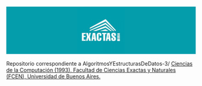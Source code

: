 ![Logo](Logo.png)

Repositorio correspondiente a AlgoritmosYEstructurasDeDatos-3/ [Ciencias de la Computación (1993), Facultad de Ciencias Exactas y Naturales (FCEN), Universidad de Buenos Aires.
](https://computacion.dc.uba.ar/plan-de-estudios-1993/)
